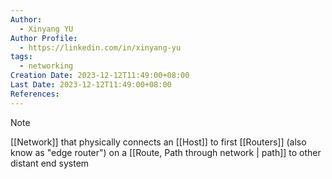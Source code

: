 ```yaml
---
Author:
  - Xinyang YU
Author Profile:
  - https://linkedin.com/in/xinyang-yu
tags:
  - networking
Creation Date: 2023-12-12T11:49:00+08:00
Last Date: 2023-12-12T11:49:00+08:00
References:
---
```

> [!note]
> [[Network]] that physically connects an [[Host]] to first [[Routers]] (also know as "edge router") on a [[Route, Path through network | path]] to other distant end system